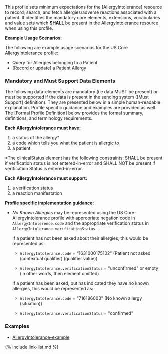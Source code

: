 
This profile sets minimum expectations for the [AllergyIntolerance] resource to record, search, and fetch allergies/adverse reactions associated with a patient.  It identifies the mandatory core elements, extensions, vocabularies and value sets which **SHALL** be present in the AllergyIntolerance resource when using this profile.

**Example Usage Scenarios:**

The following are example usage scenarios for the US Core AllergyIntolerance
 profile:

-   Query for Allergies belonging to a Patient
-   [Record or update]  a Patient Allergy

### Mandatory and Must Support Data Elements

The following data-elements are mandatory (i.e data MUST be present) or must be supported if the data is present in the sending system ([Must Support] definition). They are presented below in a simple human-readable explanation.  Profile specific guidance and examples are provided as well.  The [Formal Profile Definition] below provides the  formal summary, definitions, and  terminology requirements.

**Each AllergyIntolerance must have:**

1.  a status of the allergy*
1.  a code which tells you what the patient is allergic to
1.  a patient

*The clinicalStatus element has the following constraints: SHALL be present if verification status is not entered-in-error and SHALL NOT be present if verification Status is entered-in-error.

**Each AllergyIntolerance must support:**

1. a verification status
1. a reaction manifestation

**Profile specific implementation guidance:**

* *No Known Allergies* may be represented using the US Core-AllergyIntolerance profile with appropriate negation code in `AllergyIntolerence.code` and the appropriate verification status in `AllergyIntolerance.verificationStatus`.

  If a patient has not been asked about their allergies, this would be represented as:

    * `AllergyIntolerance.code` = “1631000175102" (Patient not asked (contextual qualifier) (qualifier value))

    * `AllergyIntolerance.verificationStatus` = "unconfirmed" or empty (in other words, then element omitted)

  If a patient has been asked, but has indicated they have no known allergies, this would be represented as:

  * `AllergyIntolerance.code` = "716186003" (No known allergy (situation))

  * `AllergyIntolerance.verificationStatus` = "confirmed"

### Examples

- [AllergyIntolerance-example](AllergyIntolerance-example.html)

{% include link-list.md %}
